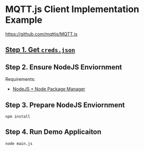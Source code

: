 # MQTT.js Client Implementation Example

https://github.com/mqttjs/MQTT.js

## [Step 1. Get `creds.json`](https://github.com/LinkLabs/mqtt-client-examples/blob/main/README.md#getting-mqtt-credentials)

## Step 2. Ensure NodeJS Enviornment

Requirements:

* [NodeJS + Node Package Manager](https://nodejs.org/en/download/package-manager)

## Step 3. Prepare NodeJS Enviornment

```
npm install
```

## Step 4. Run Demo Applicaiton

```
node main.js
```

